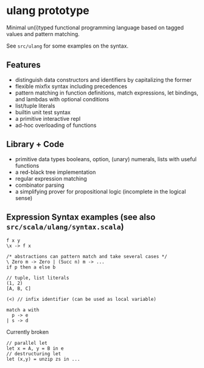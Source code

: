 ulang prototype
===============

Minimal un(i)typed functional programming language based on tagged values and pattern matching.

See `src/ulang` for some examples on the syntax.

## Features
- distinguish data constructors and identifiers by capitalizing the former
- flexible mixfix syntax including precedences
- pattern matching in function definitions, match expressions, let bindings, and lambdas
  with optional conditions
- list/tuple literals
- builtin unit test syntax
- a primitive interactive repl
- ad-hoc overloading of functions

## Library + Code
- primitive data types booleans, option, (unary) numerals, lists with useful functions
- a red-black tree implementation
- regular expression matching
- combinator parsing
- a simplifying prover for propositional logic (incomplete in the logical sense)

## Expression Syntax examples (see also `src/scala/ulang/syntax.scala`)

    f x y
    \x -> f x
    
    /* abstractions can pattern match and take several cases */
    \ Zero m -> Zero | (Succ n) m -> ...
    if p then a else b 
    
    // tuple, list literals
    (1, 2)
    [A, B, C]
    
    (<) // infix identifier (can be used as local variable) 
    
    match a with
      p -> e
    | s -> d
    
    
Currently broken

    // parallel let
    let x = A, y = B in e
    // destructuring let
    let (x,y) = unzip zs in ...
    
